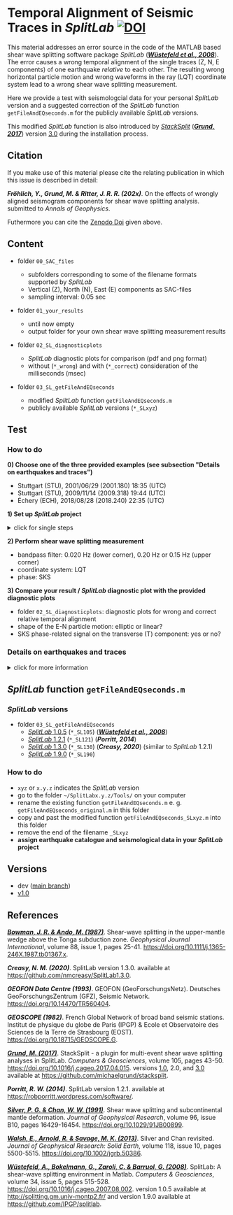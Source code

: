 # Temporal Alignment of Seismic Traces in _SplitLab_ [![DOI](https://zenodo.org/badge/427954259.svg)](https://zenodo.org/badge/latestdoi/427954259)
This material addresses an error source in the code of the MATLAB based shear wave splitting software package _SplitLab_ ([**_Wüstefeld et al., 2008_**](https://doi.org/10.1016/j.cageo.2007.08.002)). The error causes a wrong temporal alignment of the single traces (Z, N, E components) of one earthquake _relative_ to each other. 
The resulting wrong horizontal particle motion and wrong waveforms in the ray (LQT) coordinate system lead to a wrong shear wave splitting measurement.

Here we provide a test with seismologcial data for your personal _SplitLab_ version and a suggested correction 
of the _SplitLab_ function `getFileAndEQseconds.m` for the publicly available _SplitLab_ versions.

This modified _SplitLab_ function is also introduced by [_StackSplit_](https://github.com/michaelgrund/stacksplit)
([**_Grund, 2017_**](https://doi.org/10.1016/j.cageo.2017.04.015)) version [3.0](https://doi.org/10.5281/zenodo.5802051) during the installation process.

## Citation

If you make use of this material please cite the relating publication in which this issue is described in detail:

**_Fröhlich, Y., Grund, M. & Ritter, J. R. R. (202x)_**. 
On the effects of wrongly aligned seismogram components for shear wave splitting analysis. 
submitted to *Annals of Geophysics*.

Futhermore you can cite the [Zenodo Doi](https://doi.org/10.5281/zenodo.5805030) given above.

## Content

- folder `00_SAC_files`
  - subfolders corresponding to some of the filename formats supported by _SplitLab_
  - Vertical (Z), North (N), East (E) components as SAC-files 
  - sampling interval: 0.05 sec 

- folder `01_your_results`
  - until now empty
  - output folder for your own shear wave splitting measurement results
  
- folder `02_SL_diagnosticplots`
  - _SplitLab_ diagnostic plots for comparison (pdf and png format)
  - without (`*_wrong`) and with (`*_correct`) consideration of the milliseconds (msec)

- folder `03_SL_getFileAndEQseconds`
  - modified _SplitLab_ function `getFileAndEQseconds.m`
  - publicly available _SplitLab_ versions (`*_SLxyz`)



## Test

### How to do

**0) Choose one of the three provided examples (see subsection "Details on earthquakes and traces")**

  - Stuttgart (STU), 2001/06/29 (2001.180) 18:35 (UTC)
  - Stuttgart (STU), 2009/11/14 (2009.318) 19:44 (UTC)
  - Échery (ECH), 2018/08/28 (2018.240) 22:35 (UTC)

**1) Set up _SplitLab_ project**

<details><summary>click for single steps</summary>
<p>

  - general
    - seismic data directory
	  - go to folder `00_SAC_files`
	  - select subfolder with preferred filename format
    - output directory
	  - select folder `01_your_results`
  - station
    - Stuttgart
      - station code: STU
      - network code: GE
      - latitude in deg North: 48.771
      - longitude in deg East: 9.194
    - Échery
      - station code: ECH
      - network code: G
      - latitude in deg North: 48.216
      - longitude in deg East: 7.159
  - event window
    - (moment) magnitude: 6.00 to 9.75
    - (epicentral) distance in deg: 90 to 140
    - (hypocentral) depth in km: 0 to 1000
    - start and end date: corresponding to the date of the chosen example / earthquake
  - phases
    - Earth model: IASP91
    - phases: (at least) SKS, SKKS, PKS
  - find files
    - file search string: corresponding to the chosen filename format
    - offset: 0 sec
    - tolerance: 420 sec

</p>
</details>

**2) Perform shear wave splitting measurement**

  - bandpass filter: 0.020 Hz (lower corner), 0.20 Hz or 0.15 Hz (upper corner)
  - coordinate system: LQT
  - phase: SKS

**3) Compare your result / _SplitLab_ diagnostic plot with the provided diagnostic plots**

  - folder `02_SL_diagnosticplots`: diagnostic plots for wrong and correct relative temporal alignment
  - shape of the E-N particle motion: elliptic or linear?
  - SKS phase-related signal on the transverse (T) component: yes or no?


### Details on earthquakes and traces

<details><summary>click for more information</summary>
<p>

**Stuttgart (STU), 2001/06/29 (2001.180)**
- earthquake
  - date: 2001/06/29 (2001.180)
  - time: 18:35:51 (UTC)
  - moment magnitude: 6.1
  - source region: Southern Bolivia
  - hypocentral depth: 274 km
  - backazimuth: 246.5 deg
  - epicentral distance: 95.29 deg
- traces
  - msecs of start times: North = 0027, East = 0927, Vertical = 0627
  - relative msec difference: |E-N| = |900| i. e. |18| samples

**Stuttgart (STU), 2009/11/14 (2009.318)**
- earthquake
  - date: 2009/11/14 (2009.318)
  - time: 19:44:29 (UTC)
  - moment magnitude: 6.2
  - source region: Jujuy province, Argentina
  - hypocentral depth: 220 km
  - backazimuth: 244.5 deg
  - epicentral distance: 98.15 deg
- traces
  - msecs of start times: North = 0145, East = 0895, Vertical = 0945
  - relative msec difference: |E-N| = |750| i. e. |15| samples

**Échery (ECH), 2018/08/28 (2018.240)**
- earthquake
  - date: 2018/08/28 (2018.240)
  - time: 22:35:13 (UTC)
  - moment magnitude: 6.5
  - source region: Mariana Islands
  - hypocentral depth: 60 km
  - backazimuth: 40.1 deg
  - epicentral depth: 106.00 deg
- traces
  - msecs of start times: North = 0950, East = 0000, Vertical = 0950
  - relative msec difference: |E-N| = |950| i. e. |19| samples

</p>
</details>



## _SplitLab_ function `getFileAndEQseconds.m`

### _SplitLab_ versions

- folder `03_SL_getFileAndEQseconds`
  - [_SplitLab_ 1.0.5](http://splitting.gm.univ-montp2.fr/) (`*_SL105`) ([**_Wüstefeld et al., 2008_**](https://doi.org/10.1016/j.cageo.2007.08.002))
  - [_SplitLab_ 1.2.1](https://robporritt.wordpress.com/software/) (`*_SL121`) (**_Porritt, 2014_**)
  - [_SplitLab_ 1.3.0](https://github.com/nmcreasy/SplitLab1.3.0) (`*_SL130`) (**_Creasy, 2020_**) (similar to _SplitLab_ 1.2.1)
  - [_SplitLab_ 1.9.0](https://github.com/IPGP/splitlab) (`*_SL190`)


### How to do

- `xyz` or `x.y.z` indicates the _SplitLab_ version
- go to the folder `~/SplitLabx.y.z/Tools/` on your computer
- rename the existing function `getFileAndEQseconds.m` e. g. `getFileAndEQseconds_original.m` in this folder
- copy and past the modified function `getFileAndEQseconds_SLxyz.m` into this folder
- remove the end of the filename `_SLxyz`
- **assign earthquake catalogue and seismological data in your _SplitLab_ project**


## Versions

- dev ([main branch](https://github.com/yvonnefroehlich/SplitLab-TemporalAlignment))
- [v1.0](https://github.com/yvonnefroehlich/SplitLab-TemporalAlignment/releases/tag/v1.0)


## References

[**_Bowman, J. R. & Ando, M. (1987)_**](https://doi.org/10.1111/j.1365-246X.1987.tb01367.x).
Shear-wave splitting in the upper-mantle wedge above the Tonga subduction zone.
*Geophysical Journal International*, volume 88, issue 1, pages 25-41.
https://doi.org/10.1111/j.1365-246X.1987.tb01367.x.

**_Creasy, N. M. (2020)_**. SplitLab version 1.3.0.
available at https://github.com/nmcreasy/SplitLab1.3.0.

**_GEOFON Data Centre (1993)_**. GEOFON (GeoForschungsNetz).
Deutsches GeoForschungsZentrum (GFZ), Seismic Network.
https://doi.org/10.14470/TR560404.

**_GEOSCOPE (1982)_**. French Global Network of broad band seismic stations.
Institut de physique du globe de Paris (IPGP) & Ecole et Observatoire des Sciences de la Terre de Strasbourg (EOST).
https://doi.org/10.18715/GEOSCOPE.G.

[**_Grund, M. (2017)_**](https://doi.org/10.1016/j.cageo.2017.04.015).
StackSplit - a plugin for multi-event shear wave splitting analyses in SplitLab.
*Computers & Geosciences*, volume 105, pages 43-50.
https://doi.org/10.1016/j.cageo.2017.04.015.
versions [1.0](https://doi.org/10.5281/zenodo.464385), 2.0, and [3.0](https://doi.org/10.5281/zenodo.5802051)
available at https://github.com/michaelgrund/stacksplit.

**_Porritt, R. W. (2014)_**. SplitLab version 1.2.1.
available at https://robporritt.wordpress.com/software/.

[**_Silver, P. G. & Chan, W. W. (1991)_**](https://doi.org/10.1029/91JB00899).
Shear wave splitting and subcontinental mantle deformation.
*Journal of Geophysical Research*, volume 96, issue B10, pages 16429-16454.
https://doi.org/10.1029/91JB00899.

[**_Walsh, E., Arnold, R. & Savage, M. K. (2013)_**](https://doi.org/10.1002/jgrb.50386).
Silver and Chan revisited.
*Journal of Geophysical Research: Solid Earth*, volume 118, issue 10, pages 5500-5515.
https://doi.org/10.1002/jgrb.50386.

[**_Wüstefeld, A., Bokelmann, G., Zaroli, C. & Barruol, G.  (2008)_**](https://doi.org/10.1016/j.cageo.2007.08.002).
SplitLab: A shear-wave splitting environment in Matlab.
*Computers & Geosciences*, volume 34, issue 5, pages 515-528.
https://doi.org/10.1016/j.cageo.2007.08.002.
version 1.0.5 available at http://splitting.gm.univ-montp2.fr/ and version 1.9.0 available at https://github.com/IPGP/splitlab.
